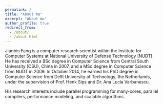 ```yaml
---
permalink: /
title: "About me"
excerpt: "About me"
author_profile: true
redirect_from: 
  - /about/
  - /about.html
---
```


Jianbin Fang is a computer research scientist within the Institute for Computer Systems at National University of Defense Technology (NUDT). 
He has received a BSc degree in Computer Science from Central South University (CSU), China in 2007, and a MSc degree in Computer Science from NUDT in 2009. 
In October 2014, he earned his PhD degree in Computer Science from Delft University of Technology, the Netherlands, 
under the supervision of Prof. Henk Sips and Dr. Ana Lucia Varbanescu. 

His research interests include parallel programming for many-cores, parallel compilers, performance modeling, and scalable algorithms.

